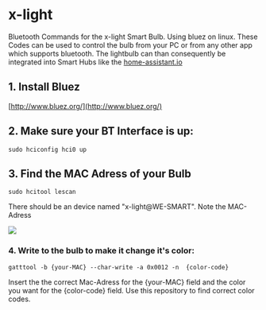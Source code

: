 # x-light

Bluetooth Commands for the x-light Smart Bulb. Using bluez on linux.
These Codes can be used to control the bulb from your PC or from any other app which supports bluetooth.
The lightbulb can than consequently be integrated into Smart Hubs like the [home-assistant.io](http://www.home-assistant.io/)




## 1. Install Bluez
[http://www.bluez.org/](http://www.bluez.org/)

## 2. Make sure your BT Interface is up:
	sudo hciconfig hci0 up
    
## 3. Find the MAC Adress of your Bulb
	sudo hcitool lescan

There should be an device named "x-light@WE-SMART". Note the MAC-Adress

![]({{site.baseurl}}//screen1.PNG)

### 4. Write to the bulb to make it change it's color:

	gatttool -b {your-MAC} --char-write -a 0x0012 -n  {color-code}
    
Insert the the correct Mac-Adress for the {your-MAC} field and the color you want for the {color-code} field.
Use this repository to find correct color codes.
    

